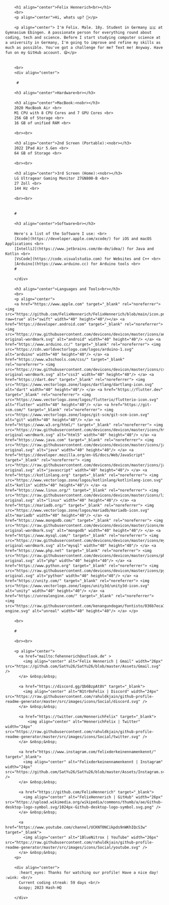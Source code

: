 
        <h1 align="center">Felix Hennerich<br></h1>
        <br>
        <p align="center">Hi, whats up? 👋</p>

        <p align="center"> I'm Felix. Male. 18y. Student in Germany 🇩🇪 at Gymnasium Ebingen. A passionate person for everything round about coding, tech and science. Before I start studying computer science at a university in Germany, I'm going to improve and refine my skills as much as possible. You've got a challenge for me? Text me! Anyway. Have fun on my GitHub account. 😄</p>


        <br>
        <div align="center">

         # 

        <h3 align="center">Hardware<br></h3>

        <h3 align="center">MacBook:<nobr></h3>
        2020 MacBook Air <br> 
        M1 CPU with 8 CPU Cores and 7 GPU Cores <br>
        256 GB of Storage <br>
        16 GB of unified RAM <br>

        <br><br>

        <h3 align="center">2nd Screen (Portable):<nobr></h3>
        2022 IPad Air 5.Gen <br>
        64 GB of Storage <br>

        <br><br>

        <h3 align="center">3rd Screen (Home):<nobr></h3>
        LG Ultragear Gaming Monitor 27GN800-B <br>
        27 Zoll <br>
        144 Hz <br>

        <br><br>


        #  

        <h3 align="center">Software<br></h3>

        Here's a list of the Software I use: <br> 
        [Xcode](https://developer.apple.com/xcode/) for iOS and macOS Applications <br>
        [IntelliJ](https://www.jetbrains.com/de-de/idea/) for Java and Kotlin <br>
        [VsCode](https://code.visualstudio.com) for Websites and C++ <br>
        [Arduino](https://www.arduino.cc) for Arduino tools <br>
        #

        </div> 

        <h3 align="center">Languages and Tools<br></h3>
        <br>
        <p align="center"> 
        <a href="https://www.apple.com" target="_blank" rel="noreferrer"> <img src="https://github.com/FelixHennerich/FelixHennerich/blob/main/icon.png?raw=true" alt="swift" width="40" height="40"/></a> <a href="https://developer.android.com" target="_blank" rel="noreferrer"> <img src="https://raw.githubusercontent.com/devicons/devicon/master/icons/android/android-original-wordmark.svg" alt="android" width="40" height="40"/> </a> <a href="https://www.arduino.cc/" target="_blank" rel="noreferrer"> <img src="https://cdn.worldvectorlogo.com/logos/arduino-1.svg" alt="arduino" width="40" height="40"/> </a> <a href="https://www.w3schools.com/css/" target="_blank" rel="noreferrer"> <img src="https://raw.githubusercontent.com/devicons/devicon/master/icons/css3/css3-original-wordmark.svg" alt="css3" width="40" height="40"/> </a> <a href="https://dart.dev" target="_blank" rel="noreferrer"> <img src="https://www.vectorlogo.zone/logos/dartlang/dartlang-icon.svg" alt="dart" width="40" height="40"/> </a> <a href="https://flutter.dev" target="_blank" rel="noreferrer"> <img src="https://www.vectorlogo.zone/logos/flutterio/flutterio-icon.svg" alt="flutter" width="40" height="40"/> </a> <a href="https://git-scm.com/" target="_blank" rel="noreferrer"> <img src="https://www.vectorlogo.zone/logos/git-scm/git-scm-icon.svg" alt="git" width="40" height="40"/> </a> <a href="https://www.w3.org/html/" target="_blank" rel="noreferrer"> <img src="https://raw.githubusercontent.com/devicons/devicon/master/icons/html5/html5-original-wordmark.svg" alt="html5" width="40" height="40"/> </a> <a href="https://www.java.com" target="_blank" rel="noreferrer"> <img src="https://raw.githubusercontent.com/devicons/devicon/master/icons/java/java-original.svg" alt="java" width="40" height="40"/> </a> <a href="https://developer.mozilla.org/en-US/docs/Web/JavaScript" target="_blank" rel="noreferrer"> <img src="https://raw.githubusercontent.com/devicons/devicon/master/icons/javascript/javascript-original.svg" alt="javascript" width="40" height="40"/> </a> <a href="https://kotlinlang.org" target="_blank" rel="noreferrer"> <img src="https://www.vectorlogo.zone/logos/kotlinlang/kotlinlang-icon.svg" alt="kotlin" width="40" height="40"/> </a> <a href="https://www.linux.org/" target="_blank" rel="noreferrer"> <img src="https://raw.githubusercontent.com/devicons/devicon/master/icons/linux/linux-original.svg" alt="linux" width="40" height="40"/> </a> <a href="https://mariadb.org/" target="_blank" rel="noreferrer"> <img src="https://www.vectorlogo.zone/logos/mariadb/mariadb-icon.svg" alt="mariadb" width="40" height="40"/> </a> <a href="https://www.mongodb.com/" target="_blank" rel="noreferrer"> <img src="https://raw.githubusercontent.com/devicons/devicon/master/icons/mongodb/mongodb-original-wordmark.svg" alt="mongodb" width="40" height="40"/> </a> <a href="https://www.mysql.com/" target="_blank" rel="noreferrer"> <img src="https://raw.githubusercontent.com/devicons/devicon/master/icons/mysql/mysql-original-wordmark.svg" alt="mysql" width="40" height="40"/> </a> <a href="https://www.php.net" target="_blank" rel="noreferrer"> <img src="https://raw.githubusercontent.com/devicons/devicon/master/icons/php/php-original.svg" alt="php" width="40" height="40"/> </a> <a href="https://www.python.org" target="_blank" rel="noreferrer"> <img src="https://raw.githubusercontent.com/devicons/devicon/master/icons/python/python-original.svg" alt="python" width="40" height="40"/> </a> <a href="https://unity.com/" target="_blank" rel="noreferrer"> <img src="https://www.vectorlogo.zone/logos/unity3d/unity3d-icon.svg" alt="unity" width="40" height="40"/> </a> <a href="https://unrealengine.com/" target="_blank" rel="noreferrer"> <img src="https://raw.githubusercontent.com/kenangundogan/fontisto/036b7eca71aab1bef8e6a0518f7329f13ed62f6b/icons/svg/brand/unreal-engine.svg" alt="unreal" width="40" height="40"/> </a> </p>

        <br> 

        # 

        <br><br>

        <p align="center">
          <a href="mailto:fehennerich@outlook.de" >
            <img align="center" alt="Felix Hennerich | Gmail" width="26px" src="https://github.com/SatYu26/SatYu26/blob/master/Assets/Gmail.svg" />
          </a> &nbsp;&nbsp;

          <a href="https://discord.gg/Qb6BzpAt8V" target="_blank">
            <img align="center" alt="N1tr0xFelix | Discord" width="24px" src="https://raw.githubusercontent.com/rahuldkjain/github-profile-readme-generator/master/src/images/icons/Social/discord.svg" />
          </a> &nbsp;&nbsp;

          <a href="https://twitter.com/HennerichFelix" target="_blank">
              <img align="center" alt="HennerichFelix | Twitter" width="24px" src="https://raw.githubusercontent.com/rahuldkjain/github-profile-readme-generator/master/src/images/icons/Social/twitter.svg" />
          </a> &nbsp;&nbsp;

          <a href="https://www.instagram.com/felixderkeinennamenkennt/" target="_blank">
            <img align="center" alt="Felixderkeinennamenkennt | Instagram" width="24px" src="https://github.com/SatYu26/SatYu26/blob/master/Assets/Instagram.svg" />
          </a> &nbsp;&nbsp;

          <a href="https://github.com/FelixHennerich" target="_blank">
            <img align="center" alt="FelixHennerich | GitHub" width="26px" src="https://upload.wikimedia.org/wikipedia/commons/thumb/a/ae/Github-desktop-logo-symbol.svg/1024px-Github-desktop-logo-symbol.svg.png" />
          </a> &nbsp;&nbsp;

          <a href="https://www.youtube.com/channel/UCKNT0NCikpds9nWKhIQcS3w" target="_blank">
            <img align="center" alt="1BlueNitrox | YouTube" width="26px" src="https://raw.githubusercontent.com/rahuldkjain/github-profile-readme-generator/master/src/images/icons/Social/youtube.svg" />
          </a> &nbsp;&nbsp;
        <p> 

        <div align="center">
          :heart_eyes: Thanks for watching our profile! Have a nice day! :wink: <br/>
          Current coding streak: 59 days <br/>
          &copy; 2023 Hash-HQ

        </div>
        